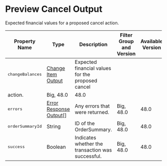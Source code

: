 # Preview Cancel Output

Expected financial values for a proposed cancel
    action.

| Property Name | Type | Description | Filter Group and Version | Available Version |
| --- | --- | --- | --- | --- |
| <samp class="codeph nolang">changeBalances</samp> | [Change Item Output](atlas.en-us.230.0.order_management_developer_guide.meta/order_management_developer_guide/connect_responses_change_item_output.htm "The financial changes resulting from a change to one or more OrderItemSummaries. Most of the values represent the deltas of the values on the associated OrderSummary. The sign of each value is the opposite of the corresponding value on a change order record. For example, a discount is a positive value here and a negative value on a change order record.") | Expected financial values for the proposed cancel
                  action. | Big, 48.0 | 48.0 |
| <samp class="codeph nolang">errors</samp> | [Error Response Output](atlas.en-us.230.0.order_management_developer_guide.meta/order_management_developer_guide/connect_responses_error_response.htm "Error response representation")[] | Any errors that were returned. | Big, 48.0 | 48.0 |
| <samp class="codeph nolang">orderSummaryId</samp> | String | ID of the OrderSummary. | Big, 48.0 | 48.0 |
| <samp class="codeph nolang">success</samp> | Boolean | Indicates whether the transaction was successful. | Big, 48.0 | 48.0 |